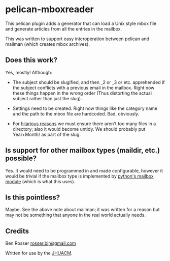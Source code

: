 # pelican-mboxreader

This pelican plugin adds a generator that can load a Unix style mbox file and
generate articles from all the entries in the mailbox.

This was written to support easy interoperation between pelican and mailman
(which creates mbox archives).

## Does this work?

Yes, mostly! Although:

* The subject should be slugified, and then _2 or _3 or etc. apprehended if the
subject conflicts with a previous email in the mailbox. Right now these things
happen in the wrong order (Thus distorting the actual subject rather than just the
slug).

* Settings need to be created. Right now things like the category name and the
path to the mbox file are hardcoded. Bad, obviously.

* For [hilarious reasons](https://osdir.com/ml/file-systems.openafs.general/2002-09/msg00072.html)
we must ensure there aren't too many files in a directory; also it would become untidy.
We should probably put Year+Month/ as part of the slug.

## Is support for other mailbox types (maildir, etc.) possible?

Yes. It would need to be programmed in and made configurable, however it would
be trivial if the mailbox type is implemented by [python's mailbox module](https://docs.python.org/2/library/mailbox.html)
(which is what this uses).

## Is this pointless?

Maybe. See the above note about mailman; it was written for a reason but may not
be something that anyone in the real world actually needs.

## Credits

Ben Rosser <rosser.bjr@gmail.com>

Written for use by the [JHUACM](https://www.acm.jhu.edu/).
